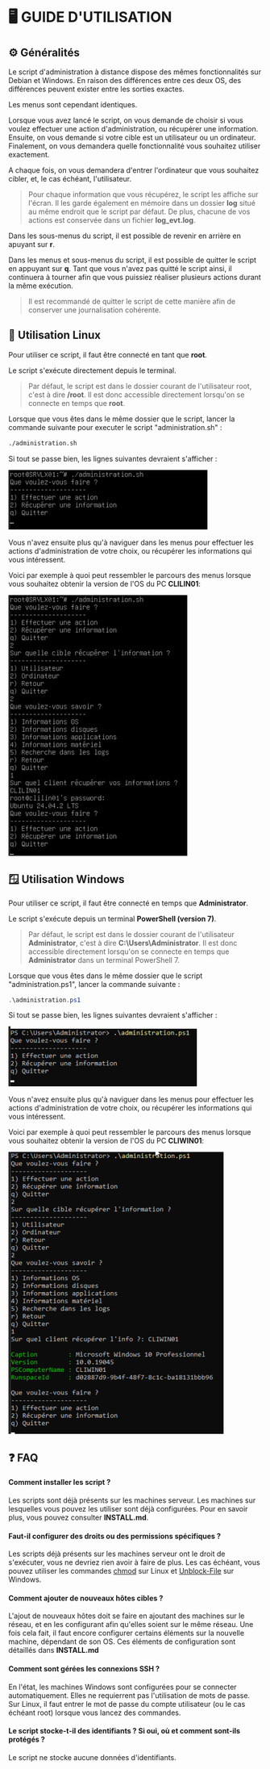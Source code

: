 # 🖥️ GUIDE D'UTILISATION

## ⚙️ Généralités

Le script d'administration à distance dispose des mêmes fonctionnalités sur Debian et Windows. En raison des différences entre ces deux OS, des différences peuvent exister entre les sorties exactes. 

Les menus sont cependant identiques.

Lorsque vous avez lancé le script, on vous demande de choisir si vous voulez effectuer une action d'administration, ou récupérer une information. Ensuite, on vous demande si votre cible est un utilisateur ou un ordinateur. Finalement, on vous demandera quelle fonctionnalité vous souhaitez utiliser exactement.

A chaque fois, on vous demandera d'entrer l'ordinateur que vous souhaitez cibler, et, le cas échéant, l'utilisateur.

> Pour chaque information que vous récupérez, le script les affiche sur l'écran. Il les garde également en mémoire dans un dossier **log** situé au même endroit que le script par défaut. De plus, chacune de vos actions est conservée dans un fichier **log_evt.log**.

Dans les sous-menus du script, il est possible de revenir en arrière en apuyant sur **r**.

Dans les menus et sous-menus du script, il est possible de quitter le script en appuyant sur **q**. Tant que vous n'avez pas quitté le script ainsi, il continuera à tourner afin que vous puissiez réaliser plusieurs actions durant la même exécution.

> Il est recommandé de quitter le script de cette manière afin de conserver une journalisation cohérente.

## 🐧 Utilisation Linux  

Pour utiliser ce script, il faut être connecté en tant que **root**.

Le script s'exécute directement depuis le terminal. 

> Par défaut, le script est dans le dossier courant de l'utilisateur root, c'est à dire **/root**. Il est donc accessible directement lorsqu'on se connecte en temps que **root**.

Lorsque que vous êtes dans le même dossier que le script, lancer la commande suivante pour executer le script "administration.sh" :

```bash
./administration.sh
```

Si tout se passe bien, les lignes suivantes devraient s'afficher :

![Affichage menu principal Debian](Ressources/debian_accueil.png) 

Vous n'avez ensuite plus qu'à naviguer dans les menus pour effectuer les actions d'administration de votre choix, ou récupérer les informations qui vous intéressent.

Voici par exemple à quoi peut ressembler le parcours des menus lorsque vous souhaitez obtenir la version de l'OS du PC **CLILIN01**:

![Affiche menu OS Debian](Ressources/debian_infoOS.png)

## 🪟 Utilisation Windows

Pour utiliser ce script, il faut être connecté en temps que **Administrator**.

Le script s'exécute depuis un terminal **PowerShell (version 7)**.

> Par défaut, le script est dans le dossier courant de l'utilisateur **Administrator**, c'est à dire **C:\Users\Administrator**. Il est donc accessible directement lorsqu'on se connecte en temps que **Administrator** dans un terminal PowerShell 7.

Lorsque que vous êtes dans le même dossier que le script "administration.ps1", lancer la commande suivante :

```PowerShell
.\administration.ps1
```

Si tout se passe bien, les lignes suivantes devraient s'afficher :

![Affichage menu principal Windows](Ressources/powershell_accueil.png) 

Vous n'avez ensuite plus qu'à naviguer dans les menus pour effectuer les actions d'administration de votre choix, ou récupérer les informations qui vous intéressent.

Voici par exemple à quoi peut ressembler le parcours des menus lorsque vous souhaitez obtenir la version de l'OS du PC **CLIWIN01**:

![Affiche menu OS Windows](Ressources/powershell_infoOS.png)

## ❓ FAQ

#### Comment installer les script ?

Les scripts sont déjà présents sur les machines serveur. Les machines sur lesquelles vous pouvez les utiliser sont déjà configurées. Pour en savoir plus, vous pouvez consulter **INSTALL.md**.

#### Faut-il configurer des droits ou des permissions spécifiques ?

Les scripts déjà présents sur les machines serveur ont le droit de s'exécuter, vous ne devriez rien avoir à faire de plus. Les cas échéant, vous pouvez utiliser les commandes [chmod](https://www.ionos.fr/digitalguide/serveur/know-how/attribution-de-droits-sur-un-repertoire-avec-chmod/) sur Linux et [Unblock-File](https://learn.microsoft.com/en-us/powershell/module/microsoft.powershell.utility/unblock-file?view=powershell-7.5) sur Windows.

#### Comment ajouter de nouveaux hôtes cibles ?

L'ajout de nouveaux hôtes doit se faire en ajoutant des machines sur le réseau, et en les configurant afin qu'elles soient sur le même réseau. Une fois cela fait, il faut encore configurer certains éléments sur la nouvelle machine, dépendant de son OS. Ces éléments de configuration sont détaillés dans **INSTALL.md**

#### Comment sont gérées les connexions SSH ?

En l'état, les machines Windows sont configurées pour se connecter automatiquement. Elles ne requierrent pas l'utilisation de mots de passe.
Sur Linux, il faut entrer le mot de passe du compte utilisateur (ou le cas échéant root) lorsque vous lancez des commandes.

#### Le script stocke-t-il des identifiants ? Si oui, où et comment sont-ils protégés ?

Le script ne stocke aucune données d'identifiants.
